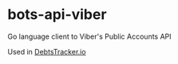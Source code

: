 # bots-api-viber
Go language client to Viber's Public Accounts API

Used in <a href="https://debtstracker.io/">DebtsTracker.io</a>

